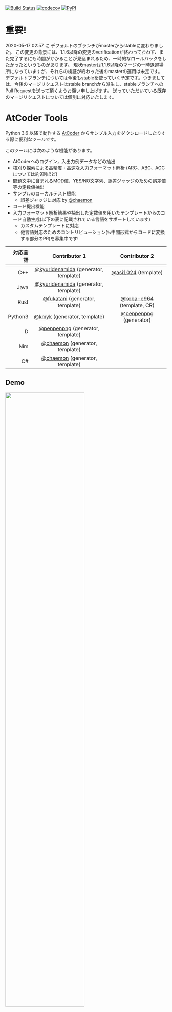 [![Build Status](https://api.travis-ci.org/kyuridenamida/atcoder-tools.svg?branch=stable)](https://travis-ci.org/kyuridenamida/atcoder-tools)
[![codecov](https://codecov.io/gh/kyuridenamida/atcoder-tools/branch/master/graph/badge.svg)](https://codecov.io/gh/kyuridenamida/atcoder-tools)
[![PyPI](https://img.shields.io/pypi/v/atcoder-tools.svg)](https://pypi.python.org/pypi/atcoder-tools)


重要!
===
2020-05-17 02:57 に デフォルトのブランチがmasterからstableに変わりました。
この変更の背景には、1.1.6以降の変更のverificationが終わっておわず、また完了するにも時間がかかることが見込まれるため、一時的なロールバックをしたかったというものがあります。
現状masterは1.1.6以降のマージの一時退避場所になっていますが、それらの検証が終わった後のmasterの運用は未定です。デフォルトブランチについては今後もstableを使っていく予定です。つきましては、今後のマージリクエストはstable branchから派生し、stableブランチへのPull Requestを送って頂くようお願い申し上げます。
送っていただいている既存のマージリクエストについては個別に対応いたします。

AtCoder Tools
====
Python 3.6 以降で動作する [AtCoder](http://atcoder.jp/) からサンプル入力をダウンロードしたりする際に便利なツールです。

このツールには次のような機能があります。
- AtCoderへのログイン，入出力例データなどの抽出
- 枝刈り探索による高精度・高速な入力フォーマット解析 (ARC、ABC、AGCについては約9割ほど)
- 問題文中に含まれるMOD値、YES/NO文字列、誤差ジャッジのための誤差値等の定数値抽出
- サンプルのローカルテスト機能
    - 誤差ジャッジに対応 by [@chaemon](https://github.com/chaemon/)
- コード提出機能
- 入力フォーマット解析結果や抽出した定数値を用いたテンプレートからのコード自動生成(以下の表に記載されている言語をサポートしています)
    - カスタムテンプレートに対応
    - 他言語対応のためのコントリビューション(≒中間形式からコードに変換する部分のPR)を募集中です!

|対応言語  |Contributor 1|Contributor 2|
|---:|:---:|:---:|
|C++|[@kyuridenamida](https://github.com/kyuridenamida/) (generator, template)|[@asi1024](https://github.com/asi1024/) (template)|
|Java|[@kyuridenamida](https://github.com/kyuridenamida/) (generator, template)||
|Rust|[@fukatani](https://github.com/fukatani/) (generator, template)|[@koba-e964](https://github.com/koba-e964/) (template, CR)|
|Python3|[@kmyk](https://github.com/kmyk/) (generator, template)|[@penpenpng](https://github.com/penpenpng/) (generator)|
|D|[@penpenpng](https://github.com/penpenpng/) (generator, template)||
|Nim|[@chaemon](https://github.com/chaemon/) (generator, template)||
|C#|[@chaemon](https://github.com/chaemon/) (generator, template)||

## Demo
<img src="https://user-images.githubusercontent.com/233559/52807100-f6e2d300-30cd-11e9-8906-82b9f9b2dff7.gif" width=70%>

## How to install
`pip3 install atcoder-tools` 

ただの`pip`だとPython 2系を使ってインストールされる可能性があるためうまくいかないかもしれません。

## Userscript by [@kmyk](https://github.com/kmyk/) (NEW! 2019/03/06)
Tampermonkey(各種ブラウザで動作)でインストールすることが可能なUserscriptです。公開されている過去問を対象として、atcoder-toolsで自動生成されたコードをそのままAtCoderのスニペット上で利用できます。
1. Tampermonkey をインストールする ([Chrome](https://chrome.google.com/webstore/detail/tampermonkey/dhdgffkkebhmkfjojejmpbldmpobfkfo), [FireFox](https://addons.mozilla.org/en-US/firefox/addon/tampermonkey/))
2. https://kyuridenamida.github.io/atcoder-tools/index.user.js にアクセスしてUserscriptをインストール
3. ログインした状態で適当な問題ページに行く(e.g. https://atcoder.jp/contests/abc120/tasks/abc120_d)
4. 正しくインストールされている場合、ページ下部のコードスニペットにコードが標準で埋め込まれている (atcoder-toolsの対応言語のみ)
<img src="https://user-images.githubusercontent.com/233559/53821542-56d3e780-3fb1-11e9-89d9-24a3d0e9af5c.png" width=50%>

## Analysis
https://kyuridenamida.github.io/atcoder-tools/

各問題ごとの解析結果などが載っています。

## Usage


*重要: かつてパスワード入力なしでログインを実現するために`AccountInformation.py`にログイン情報を書き込むことを要求していましたが、セキュリティリスクが高すぎるため、セッション情報のみを保持する方針に切り替えました。
今後はできるだけ保持されているセッション情報を利用してAtCoderにアクセスし、必要に応じて再入力を要求します。
過去のユーザーの皆様には`AccountInformation.py`を削除して頂くようお願い申し上げます。*


- `atcoder-tools gen {contest_id}` コンテスト環境を用意します。
- `atcoder-tools test` カレント・ディレクトリ上に実行ファイルと入出力(in_\*.txt, out_\*.txt)がある状態で実行するとローカルテストを行います。
- `atcoder-tools submit` カレント・ディレクトリ上で実行すると対応する問題がサンプルに通る場合ソースコードを提出します。既にAtCoder上にその問題に対する提出がある場合、`-u`を指定しないと提出できないようになっています。
- `atcoder-tools version` 現在の atcoder-tools のバージョンを出力します。

`atcoder-tools gen --help`で`atcoder-tools gen`の引数の詳細について確認することができます。

例: 
```console
atcoder-tools gen agc001
cd ~/atcoder-workspace/agc001/A
g++ main.cpp
atcoder-tools test
```

`--without-login` 引数を指定するとログインなしでデータをダウンロードできます(一般公開されているコンテストのみ)。

```console
$ atcoder-tools gen  [contest_id] --without-login
```

### gen の詳細
```
usage: atcoder-tools gen
       [-h] [--without-login] [--workspace WORKSPACE] [--lang LANG]
       [--template TEMPLATE] [--parallel] [--save-no-session-cache]
       [--skip-existing-problem] [--config CONFIG]
       contest_id

positional arguments:
  contest_id            Contest ID (e.g. arc001)

optional arguments:
  -h, --help            show this help message and exit
  --without-login       Download data without login
  --workspace WORKSPACE
                        Path to workspace's root directory. This script will create files in {WORKSPACE}/{contest_name}/{alphabet}/ e.g. ./your-workspace/arc001/A/
                        [Default] /home/kyuridenamida/atcoder-workspace
  --lang LANG           Programming language of your template code, cpp or java or rust or python or nim or d or cs.
                        [Default] cpp
  --template TEMPLATE   File path to your template code
                        [Default (C++)] /atcodertools/tools/templates/default_template.cpp
                        [Default (Java)] /atcodertools/tools/templates/default_template.java
                        [Default (Rust)] /atcodertools/tools/templates/default_template.rs
                        [Default (Python3)] /atcodertools/tools/templates/default_template.py
                        [Default (NIM)] /atcodertools/tools/templates/default_template.nim
                        [Default (D)] /atcodertools/tools/templates/default_template.d
                        [Default (C#)] /atcodertools/tools/templates/default_template.cs
  --parallel            Prepare problem directories asynchronously using multi processors.
  --save-no-session-cache
                        Save no session cache to avoid security risk
  --skip-existing-problem
                        Skip processing every problem for which a directory already exists
  --config CONFIG       File path to your config file
                        [Default (Primary)] /home/kyuridenamida/.atcodertools.toml
                        [Default (Secondary)] /atcoder-tools/atcodertools/tools/atcodertools-default.toml
```

### test の詳細

```
usage: atcoder-tools test [-h] [--exec EXEC] [--num NUM]
                                         [--dir DIR] [--timeout TIMEOUT]
                                         [--knock-out]
                                         [--skip-almost-ac-feedback]
                                         [--judge-type JUDGE_TYPE]
                                         [--error-value ERROR_VALUE]

optional arguments:
  -h, --help            show this help message and exit
  --exec EXEC, -e EXEC  File path to the execution target. [Default] Automatically detected exec file
  --num NUM, -n NUM     The case number to test (1-origin). All cases are tested if not specified.
  --dir DIR, -d DIR     Target directory to test. [Default] Current directory
  --timeout TIMEOUT, -t TIMEOUT
                        Timeout for each test cases (sec) [Default] 1
  --knock-out, -k       Stop execution immediately after any example's failure [Default] False
  --skip-almost-ac-feedback, -s
                        Hide inputs and expected/actual outputs if result is correct and there are error outputs [Default] False,
  --judge-type JUDGE_TYPE, -j JUDGE_TYPE
                        error type must be one of [normal, absolute, relative, absolute_or_relative]
  --error-value ERROR_VALUE, -v ERROR_VALUE
                        error value for decimal number judge: [Default] 0.000000001
```


### submit の詳細

```
usage: atcoder-tools submit [-h] [--exec EXEC] [--dir DIR]
                                           [--timeout TIMEOUT] [--code CODE]
                                           [--force] [--save-no-session-cache]
                                           [--unlock-safety]
                                           [--judge-type JUDGE_TYPE]
                                           [--error-value ERROR_VALUE]

optional arguments:
  -h, --help            show this help message and exit
  --exec EXEC, -e EXEC  File path to the execution target. [Default] Automatically detected exec file
  --dir DIR, -d DIR     Target directory to test. [Default] Current directory
  --timeout TIMEOUT, -t TIMEOUT
                        Timeout for each test cases (sec) [Default] 1
  --code CODE, -c CODE  Path to the source code to submit [Default] Code path written in metadata.json
  --force, -f           Submit the code regardless of the local test result [Default] False
  --save-no-session-cache
                        Save no session cache to avoid security risk
  --unlock-safety, -u   By default, this script only submits the first code per problem. However, you can remove the safety by this option in order to submit codes twice or more.
  --judge-type JUDGE_TYPE, -j JUDGE_TYPE
                        error type must be one of [normal, absolute, relative, absolute_or_relative]
  --error-value ERROR_VALUE, -v ERROR_VALUE
                        error value for decimal number judge: [Default] 1e-09
```

### codegen の詳細

```
usage: ./atcoder-tools codegen [-h] [--without-login] [--lang LANG]
                               [--template TEMPLATE] [--save-no-session-cache]
                               [--config CONFIG]
                               url

positional arguments:
  url                   URL (e.g. https://atcoder.jp/contests/abc012/tasks/abc012_3)

optional arguments:
  -h, --help            show this help message and exit
  --without-login       Download data without login
  --lang LANG           Programming language of your template code, cpp or java or rust.
                        [Default] cpp
  --template TEMPLATE   File path to your template code
                        [Default (C++)] /home/user/GitHub/atcoder-tools/atcodertools/tools/templates/default_template.cpp
                        [Default (Java)] /home/user/GitHub/atcoder-tools/atcodertools/tools/templates/default_template.java
                        [Default (Rust)] /home/user/GitHub/atcoder-tools/atcodertools/tools/templates/default_template.rs
  --save-no-session-cache
                        Save no session cache to avoid security risk
  --config CONFIG       File path to your config file
                        [Default (Primary)] /home/user/.atcodertools.toml
                        [Default (Secondary)] /home/user/GitHub/atcoder-tools/atcodertools/tools/atcodertools-default.toml
```


## 設定ファイルの例
`~/.atcodertools.toml`に以下の設定を保存すると、コードスタイルや、コード生成後に実行するコマンドを指定できます。

以下は、次の挙動を期待する場合の`~/.atcodertools.toml`の例です。

- `indent_type='space'` スペースがインデントに使われる(`'tab'`を指定した場合はタブが使われる)
- `indent_width=4` インデント幅は4である (`indent_width`が無指定の場合`4`(nim言語以外), `2`(nim言語)が規定値として使われます。)
- `template_file='~/my_template.cpp'` コード生成テンプレートとして`~/my_template.cpp`を使う
- `workspace_dir='~/atcoder-workspace/'` ワークスペースのルートは `~/atcoder-workspace/`
- `lang='cpp'` 言語設定は `cpp` (提出時もしくはデフォルトのコードジェネレーター生成時に使われます)
- `code_generator_file="~/custom_code_generator.py"` カスタムコードジェネレーター `~/custom_code_generator.py`を指定する
- `exec_on_each_problem_dir='clang-format -i ./*.cpp'` `exec_on_contest_dir='touch CMakeLists.txt'`
    - 問題用ディレクトリ内で毎回`clang-format`を実行して、最後に`CMakeLists.txt`(空)をコンテスト用ディレクトリに生成する
- `download_without_login=false` AtCoderにログインせずにダウンロードを行う機能を使わない (公開コンテストに対してのみ可能)
- `parallel_download=false` データの並列ダウンロードを無効にする
- `save_no_session_cache=false` ログイン情報のクッキーを保存する
- `skip_existing_problem=false` ディレクトリが既に存在する問題の処理をスキップする
- `in_example_format="in_{}.txt"` テストケース(input)のフォーマットを`in_1.txt, in_2.txt, ...`とする
- `out_example_format="out_{}.txt"` テストケース(output)のフォーマットを`out_1.txt, out_2.txt, ...`とする

```toml
[codestyle]
indent_type='space' # 'tab' or 'space'
indent_width=4
template_file='~/my_template.cpp'
workspace_dir='~/atcoder-workspace/'
lang='cpp' # Check README.md for the supported languages.
code_generator_file="~/custom_code_generator.py"
[postprocess]
exec_on_each_problem_dir='clang-format -i ./*.cpp'
exec_on_contest_dir='touch CMakeLists.txt'

[etc]
download_without_login=false
parallel_download=false
save_no_session_cache=false
skip_existing_problem=false
in_example_format="in_{}.txt"
out_example_format="out_{}.txt"

```

### カスタムコードジェネレーター
[標準のC++コードジェネレーター](https://github.com/kyuridenamida/atcoder-tools/blob/master/atcodertools/codegen/code_generators/cpp.py)に倣って、
`(CogeGenArgs) -> str(ソースコード)`が型であるような`main`関数を定義した.pyファイルを`code_generator_file`で指定すると、コード生成時にカスタムコードジェネレーターを利用できます。
 
## テンプレートの例
`atcoder-tools gen`コマンドに対し`--template`でテンプレートソースコードを指定できます。
テンプレートエンジンの仕様については[jinja2](http://jinja.pocoo.org/docs/2.10/) の公式ドキュメントを参照してください。

テンプレートに渡される変数は以下の通りです。


- **prediction_success** 入力形式の推論に成功したとき `True`、 失敗したとき `False`が格納されている。この値が`True`のとき次の3種類の変数も存在することが保証される。
    - **input_part** input用のコード
    - **formal_arguments** 型つき引数列
    - **actual_arguments** 型なし引数列

- **mod** 問題文中に存在するmodの整数値
- **yes_str** 問題文中に存在する yes や possible などの真を表しそうな文字列値
- **no_str** 問題文中に存在する no や impossible などの偽を表しそうな文字列値

```c++
#include <bits/stdc++.h>
using namespace std;

{% if mod %}
const long long MOD = {{ mod }};
{% endif %}
{% if yes_str %}
const string YES = "{{ yes_str }}";
{% endif %}
{% if no_str %}
const string NO = "{{ no_str }}";
{% endif %}

{% if prediction_success %}
void solve({{ formal_arguments }}){

}
{% endif %}

int main(){
    {% if prediction_success %}
    {{input_part}}
    solve({{ actual_arguments }});
    {% else %}
    // Failed to predict input format
    {% endif %}
    return 0;
}
```


## Contribution
気軽にPRを送ってください。

## Licence

[MIT](https://github.com/kyuridenamida/ToolsForAtCoder/blob/master/LICENCE)

## Author

[kyuridenamida](https://github.com/kyuridenamida) ([@kyuridenamida](https://twitter.com/kyuridenamida))
